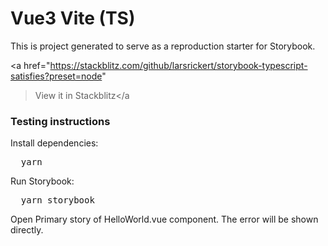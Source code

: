 <h1>Vue3 Vite (TS)</h1>

<p>
  This is project generated to serve as a reproduction starter for Storybook.
</p>

<a
href="https://stackblitz.com/github/larsrickert/storybook-typescript-satisfies?preset=node"

> View it in Stackblitz</a

<h3>Testing instructions</h3>

<p>Install dependencies:</p>
<pre>
  yarn
</pre>

<p>Run Storybook:</p>
<pre>
  yarn storybook
</pre>

<p>Open Primary story of HelloWorld.vue component. The error will be shown directly.</p>
